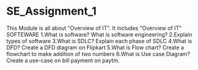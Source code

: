 # SE_Assignment_1

This Module is all about "Overview of IT".
It includes  "Overview of IT"
SOFTEWARE
1.What is software? What is software engineering?
2.Explain types of software
3.What is SDLC? Explain each phase of SDLC
4.What is DFD? Create a DFD diagram on Flipkart
5.What is Flow chart? Create a flowchart to make addition of two numbers
6.What is Use case Diagram? Create a use-case on bill payment on paytm.
